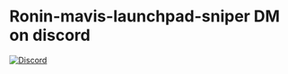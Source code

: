 # Ronin-mavis-launchpad-sniper DM on discord


[![Discord](https://img.shields.io/badge/Discord-7289DA?style=for-the-badge&logo=discord&logoColor=white)](https://discord.com/users/451508253810098187)
